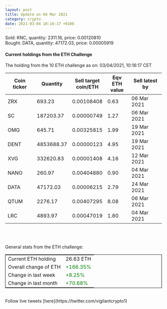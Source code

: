 ```yaml
---
layout: post
title: Update on 04 Mar 2021
category: crypto
date: 2021-03-04 10:16:17 +0100
---
```

<!-- Global site tag (gtag.js) - Google Analytics -->
<script async src="https://www.googletagmanager.com/gtag/js?id=UA-103831149-5"></script>
<script>
  window.dataLayer = window.dataLayer || [];
  function gtag(){dataLayer.push(arguments);}
  gtag('js', new Date());

  gtag('config', 'UA-103831149-5');
</script>
Sold: KNC, quantity:      2311.16, price:   0.00120810<br>Bought: DATA, quantity:     47172.03, price:   0.00005919<br>

#### Current holdings from the ETH Challenge

The holding from the 10 ETH challenge as on: 03/04/2021, 10:16:17 CET

|Coin ticker|Quantity|Sell target<br>coin/ETH|Eqv ETH<br>value|Sell latest by|
|-----------|--------|-----------|-----------|--------------|
ZRX|693.23|  0.00108408|0.63|06 Mar 2021|
SC|187203.37|  0.00000749|1.27|06 Mar 2021|
OMG|645.71|  0.00325815|1.99|19 Mar 2021|
DENT|4853688.37|  0.00000123|4.95|19 Mar 2021|
XVG|332620.83|  0.00001408|4.16|12 Mar 2021|
NANO|260.97|  0.00404880|0.90|04 Mar 2021|
DATA|47172.03|  0.00006215|2.79|24 Mar 2021|
QTUM|2276.17|  0.00407295|8.08|06 Mar 2021|
LRC|4893.97|  0.00047019|1.80|04 Mar 2021|

<br>
<br>
<br>
General stats from the ETH challenge:

<table style="border:1px solid black;margin-left:auto;margin-right:auto;">
	<tbody>
	<tr>
		<td>Current ETH holding</td>
		<td>     26.63 ETH</td>
	</tr>
	<tr>
		<td>Overall change of ETH</td>
		<td><font color="green">+166.35%</font></td>
	</tr>
	<tr>
		<td>Change in last week</td>
		<td><font color="green">+8.25%</font></td>
	</tr>
	<tr>
		<td>Change in last month</td>
		<td><font color="green">+70.68%</font></td>
	</tr>
	</tbody>
</table>

<br>
Follow live tweets [here](https://twitter.com/vigilantcrypto1)
<br>
<br>